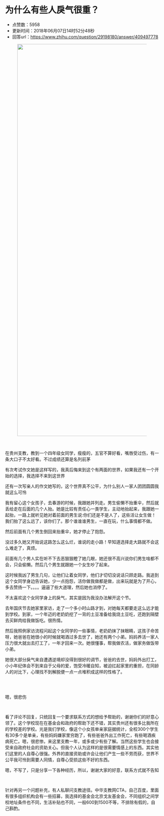 # 为什么有些人戾气很重？
- 点赞数：5958
- 更新时间：2018年06月07日14时52分48秒
- 回答url：https://www.zhihu.com/question/29198180/answer/409497778
<body>
 <figure>
  <img data-rawheight="1707" src="https://pic1.zhimg.com/50/v2-9bf331265b85cd7b06c800d0c8d42549_720w.jpg?source=1940ef5c" data-rawwidth="1280" data-original-token="v2-9bf331265b85cd7b06c800d0c8d42549" class="origin_image zh-lightbox-thumb" width="1280" data-original="https://pica.zhimg.com/v2-9bf331265b85cd7b06c800d0c8d42549_r.jpg?source=1940ef5c">
 </figure>
 <br>
 <p data-pid="vpsTidGR">在贵州支教，教到一个四年级女同学，瘦瘦的，五官不算好看，嘴唇受过伤，有一条大口子不太好看。不过成绩还算是名列前茅</p>
 <p data-pid="x2TCqmXA">有次考试作文她是这样写的，我真后悔来到这个有两面的世界，如果我还有一个开始的选择，我选择不来到这世界</p>
 <p data-pid="I4AWtprz">还有一次写亲人的作文她写的，这个世界真不公平，为什么别人一家人团团圆圆我就这么可怜</p>
 <p data-pid="eSU2QUs6">我有留心这个女孩子，去春游的时候，我跟她并列走。男生偷懒不抬重伞，然后就丢给走在后面的几个人抬。她是比较有责任心一类学生，主动地抬起来，我跟她一起抬，一路上就听见她对着前面的男生说:你们还是不是人了，这些活让女生做！我们抬了这么远了，该你们了。那个谁谁谁男生，一直在玩，什么事情都不做。</p>
 <p data-pid="n-UxvaTY">然后前面有几个男生倒回来抬重伞，她才停止了抱怨。</p>
 <p data-pid="1ZjoXTkC">没过多久她又开始说这路怎么这么烂，谁说的走小路！早知道选择走大路就不会这么难走了，真烦。</p>
 <p data-pid="fLKZvsde">前面有几个男人实在听不下去恶狠狠瞪了她几眼，她还很不高兴说你们男生啥都不会，只会偷懒。然后几个男生就跟她一个女生吵了起来。</p>
 <p data-pid="a4WRH9Fo">这时候我凶了男生几句，让他们让着女同学，他们才切切没说话只顾走路。我追到这个女同学身边告诉她，少一点抱怨，活你做我做都是做，出来玩就是为了开心，多去赞扬一下。。。。逼逼了些大道理，然后她也消停了。</p>
 <p data-pid="MP_f8624">不太喜欢这个女同学身上的戾气，其实是因为我没办法解开这个节。</p>
 <p data-pid="0CGrQKC3">去年国庆节去她家里家访，走了一个多小时山路才到，对她每天都要走这么远才能到学校。到家，一个年迈的老奶奶挖了一背的土豆准备给我烧土豆吃，还跑到隔壁去买鲜肉给我做饭吃。很热情。</p>
 <p data-pid="6ktZdjOw">然后我照例家访流程问起这个女同学的一些事情，老奶奶抹了抹眼睛，这孩子命苦呀，她爸爸在她很小的时候就喝酒过多去世了，她还有两个小弟。妈妈养活一家人压力很大就出去打工了，一年才回来一次。她很懂事，帮我做农活，做家务做饭带小弟。</p>
 <p data-pid="AxATDqpA">她很大部分戾气来自遭遇逆境却没得到很好的调节，爸爸的去世，妈妈外出打工，小小年纪体会不到来自于父母的爱，饱受冷暖自知，被迫扛起家里的重担，在同龄人的对比下，心理找不到解脱便一点一点堆积成这样的性格了。</p>
 <br>
 <br>
 <p data-pid="_Jp0vwkw">嗯，很悲伤</p>
 <br>
 <p data-pid="xDIiRijG">看了评论不回复，只统回复一个要求联系方式的想给予帮助的，谢谢你们的好意心领了。这个学校现在在基金会和政府的帮助下还不错，其实贵州还有很多比我所在的学校差的学校。光是我们学校，像这个小女孩单亲家庭据统计，全校300个学生有30多个是单亲，有些妈妈嫌家里穷跑了，有些爸爸外出工作死亡，有些喝酒疾病死亡。嗯，很悲惨。来这里支教一年，或多或少有些了解。当然这些学生也会接受来自政府社会的资助关心。但我个人认为这样的是很需要情感上的东西。其实他们这里的人自尊心很强。外界的直接资助或许会让他们产生一些不劳而获，世界不公平我可怜到需要人同情，自尊心受损这些不好的东西。</p>
 <p data-pid="seF_17Ee">嗯，不写了，只是分享一下各种经历，所以，谢谢大家的好意，联系方式就不告知</p>
 <br>
 <p data-pid="fEm37sJl">针对再另一个问题补充，有人私聊问支教途径。中华支教网CTA，自己百度，里面有很多组织机构会有一些招募，我选择的基金会北京戈友基金会，不同组织之间学校地址条件也不同，生活补贴也不同，一般600到1500不等，不排除有假的，自己斟酌。</p>
</body>